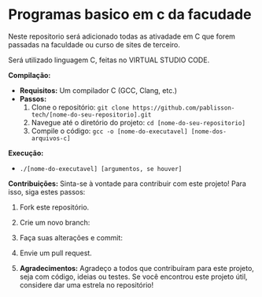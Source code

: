 # Programas basico em c da facudade

Neste repositorio será adicionado todas as ativadade em C que forem passadas na faculdade ou curso de sites de terceiro.

Será utilizado linguagem C, feitas no VIRTUAL STUDIO CODE.

**Compilação:**
* **Requisitos:** Um compilador C (GCC, Clang, etc.)
* **Passos:**
  1. Clone o repositório: `git clone https://github.com/pablisson-tech/[nome-do-seu-repositorio].git`
  2. Navegue até o diretório do projeto: `cd [nome-do-seu-repositorio]`
  3. Compile o código: `gcc -o [nome-do-executavel] [nome-dos-arquivos-c]`

**Execução:**
* `./[nome-do-executavel] [argumentos, se houver]`


**Contribuições:**
Sinta-se à vontade para contribuir com este projeto! Para isso, siga estes passos:
1. Fork este repositório.
2. Crie um novo branch: 
3. Faça suas alterações e commit: 
4. Envie um pull request.

5. **Agradecimentos:**
Agradeço a todos que contribuíram para este projeto, seja com código, ideias ou testes. Se você encontrou este projeto útil, considere dar uma estrela no repositório!

